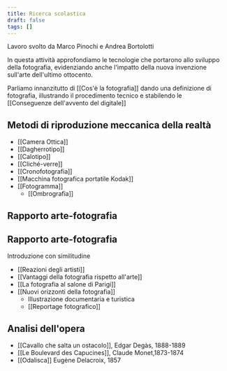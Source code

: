 ```yaml
---
title: Ricerca scolastica
draft: false
tags: []
---
```


Lavoro svolto da Marco Pinochi e Andrea Bortolotti

In questa attività approfondiamo le tecnologie che portarono allo sviluppo della fotografia, evidenziando anche l'impatto della nuova invenzione sull'arte dell'ultimo ottocento.

Parliamo innanzitutto di [[Cos'è la fotografia]] dando una definizione di fotografia, illustrando il procedimento tecnico e stabilendo le [[Conseguenze dell'avvento del digitale]]

## Metodi di riproduzione meccanica della realtà

* [[Camera Ottica]]
* [[Dagherrotipo]]
* [[Calotipo]]
* [[Cliché-verre]]
* [[Cronofotografia]]
* [[Macchina fotografica portatile Kodak]]
* [[Fotogramma]]
	* [[Ombrografia]]

## Rapporto arte-fotografia

## Rapporto arte-fotografia

Introduzione con similitudine

* [[Reazioni degli artisti]]
* [[Vantaggi della fotografia rispetto all'arte]]
* [[La fotografia al salone di Parigi]]
* [[Nuovi orizzonti della fotografia]]
	* Illustrazione documentaria e turistica
	* [[Reportage fotografico]]
## Analisi dell'opera

* [[Cavallo che salta un ostacolo]], Edgar Degàs, 1888-1889
* [[Le Boulevard des Capucines]], Claude Monet,1873-1874
* [[Odalisca]] Eugène Delacroix, 1857